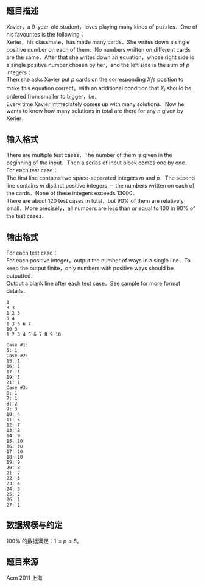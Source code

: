 ## 题目描述

Xavier，a 9-year-old student，loves playing many kinds of puzzles．One of his favourites is the following：  
Xerier，his classmate，has made many cards．She writes down a single positive number on each of them．No numbers written on different cards are the same．After that she writes down an equation，whose right side is a single positive number chosen by her，and the left side is the sum of $p$ integers：  
Then she asks Xavier put $p$ cards on the corresponding $X_i$’s position to make this equation correct，with an additional condition that $X_i$ should be ordered from smaller to bigger，i.e．  
Every time Xavier immediately comes up with many solutions．Now he wants to know how many solutions in total are there for any $n$ given by Xerier．

## 输入格式

There are multiple test cases．The number of them is given in the beginning of the input．Then a series of input block comes one by one．  
For each test case：  
The first line contains two space-separated integers $m$ and $p$．The second line contains $m$ distinct positive integers － the numbers written on each of the cards．None of these integers exceeds $13000$．  
There are about $120$ test cases in total，but $90\%$ of them are relatively small．More precisely，all numbers are less than or equal to $100$ in $90\%$ of the test cases．

## 输出格式

For each test case：  
For each positive integer，output the number of ways in a single line．To keep the output finite，only numbers with positive ways should be outputted．  
Output a blank line after each test case．See sample for more format details．


```input1
3
3 3
1 2 3
5 4
1 3 5 6 7
10 3
1 2 3 4 5 6 7 8 9 10
```

```output1
Case #1:
6: 1
Case #2:
15: 1
16: 1
17: 1
19: 1
21: 1
Case #3:
6: 1
7: 1
8: 2
9: 3
10: 4
11: 5
12: 7
13: 8
14: 9
15: 10
16: 10
17: 10
18: 10
19: 9
20: 8
21: 7
22: 5
23: 4
24: 3
25: 2
26: 1
27: 1
```

## 数据规模与约定

$100\%$ 的数据满足：$1 \le p \le 5$。

## 题目来源

Acm 2011 上海
								
							
						
					
				
				
				
			
		
	

